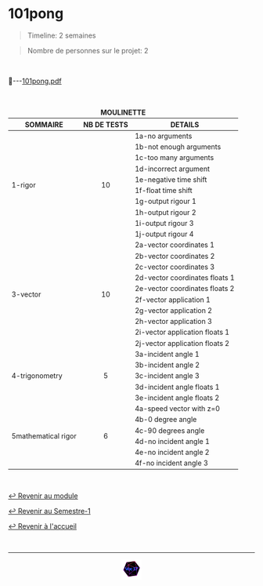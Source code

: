 # 101pong

> Timeline: 2 semaines

> Nombre de personnes sur le projet: 2

<br>

📂---[101pong.pdf](https://github.com/Studio-17/Epitech-Subjects/blob/main/Semester-1/B-MAT-100/101pong/101pong.pdf)

<br>

<table align="center">
    <thead>
    <tr>
            <td colspan="3" align="center"><strong>MOULINETTE</strong></td>
    </tr>
        <tr>
            <th>SOMMAIRE</th>
            <th>NB DE TESTS</th>
            <th>DETAILS</th>
        </tr>
    </thead>
    <tbody>
        <tr>
            <td rowspan="10">1-rigor</td>
            <td rowspan="10" style="text-align: center;">10</td>
            <td>1a-no arguments</td>
        </tr>
        <tr>
            <td>1b-not enough arguments</td>
        </tr>
        <tr>
            <td>1c-too many arguments</td>
        </tr>
        <tr>
            <td>1d-incorrect argument</td>
        </tr>
        <tr>
            <td>1e-negative time shift</td>
        </tr>
        <tr>
            <td>1f-float time shift</td>
        </tr>
        <tr>
            <td>1g-output rigour 1</td>
        </tr>
        <tr>
            <td>1h-output rigour 2</td>
        </tr>
        <tr>
            <td>1i-output rigour 3</td>
        </tr>
        <tr>
            <td>1j-output rigour 4</td>
        </tr>
        <tr>
            <td rowspan="10">3-vector</td>
            <td rowspan="10" style="text-align: center;">10</td>
            <td>2a-vector coordinates 1</td>
        </tr>
        <tr>
            <td>2b-vector coordinates 2</td>
        </tr>
        <tr>
            <td>2c-vector coordinates 3</td>
        </tr>
        <tr>
            <td>2d-vector coordinates floats 1</td>
        </tr>
        <tr>
            <td>2e-vector coordinates floats 2</td>
        </tr>
        <tr>
            <td>2f-vector application 1</td>
        </tr>
        <tr>
            <td>2g-vector application 2</td>
        </tr>
        <tr>
            <td>2h-vector application 3</td>
        </tr>
        <tr>
            <td>2i-vector application floats 1</td>
        </tr>
        <tr>
            <td>2j-vector application floats 2</td>
        </tr>
        <tr>
            <td rowspan="5">4-trigonometry</td>
            <td rowspan="5" style="text-align: center;">5</td>
            <td>3a-incident angle 1</td>
        </tr>
        <tr>
            <td>3b-incident angle 2</td>
        </tr>
        <tr>
            <td>3c-incident angle 3</td>
        </tr>
        <tr>
            <td>3d-incident angle floats 1</td>
        </tr>
        <tr>
            <td>3e-incident angle floats 2</td>
        </tr>
        <tr>
            <td rowspan="6">5mathematical rigor</td>
            <td rowspan="6" style="text-align: center;">6</td>
            <td>4a-speed vector with z=0</td>
        </tr>
        <tr>
            <td>4b-0 degree angle</td>
        </tr>
        <tr>
            <td>4c-90 degrees angle</td>
        </tr>
        <tr>
            <td>4d-no incident angle 1</td>
        </tr>
        <tr>
            <td>4e-no incident angle 2</td>
        </tr>
        <tr>
            <td>4f-no incident angle 3</td>
        </tr>
    </tbody>
</table>

<br>

[↩️ Revenir au module](https://github.com/Studio-17/Epitech-Subjects/tree/main/Semester-1/B-MAT-100)

[↩️ Revenir au Semestre-1](https://github.com/Studio-17/Epitech-Subjects/tree/main/Semester-1)

[↩️ Revenir à l'accueil](https://github.com/Studio-17/Epitech-Subjects)

<br>

---

<div align="center">

<a href="https://github.com/Studio-17" target="_blank"><img src="../../../assets/voc17.gif" width="40"></a>

